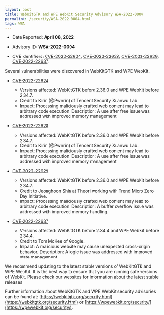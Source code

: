 ```yaml
---
layout: post
title: WebKitGTK and WPE WebKit Security Advisory WSA-2022-0004
permalink: /security/WSA-2022-0004.html
tags: WSA
---
```


* Date Reported: **April 08, 2022**

* Advisory ID: **WSA-2022-0004**

* CVE identifiers: [CVE-2022-22624](#CVE-2022-22624), [CVE-2022-22628](#CVE-2022-22628),
  [CVE-2022-22629](#CVE-2022-22629), [CVE-2022-22637](#CVE-2022-22637).


Several vulnerabilities were discovered in WebKitGTK and WPE WebKit.

* <a name="CVE-2022-22624" href="https://cve.mitre.org/cgi-bin/cvename.cgi?name=CVE-2022-22624">CVE-2022-22624</a>
  * Versions affected: WebKitGTK before 2.36.0 and WPE WebKit before
    2.34.7.
  * Credit to Kirin (@Pwnrin) of Tencent Security Xuanwu Lab.
  * Impact: Processing maliciously crafted web content may lead to
    arbitrary code execution. Description: A use after free issue was
    addressed with improved memory management.

* <a name="CVE-2022-22628" href="https://cve.mitre.org/cgi-bin/cvename.cgi?name=CVE-2022-22628">CVE-2022-22628</a>
  * Versions affected: WebKitGTK before 2.36.0 and WPE WebKit before
    2.34.7.
  * Credit to Kirin (@Pwnrin) of Tencent Security Xuanwu Lab.
  * Impact: Processing maliciously crafted web content may lead to
    arbitrary code execution. Description: A use after free issue was
    addressed with improved memory management.

* <a name="CVE-2022-22629" href="https://cve.mitre.org/cgi-bin/cvename.cgi?name=CVE-2022-22629">CVE-2022-22629</a>
  * Versions affected: WebKitGTK before 2.36.0 and WPE WebKit before
    2.34.7.
  * Credit to Jeonghoon Shin at Theori working with Trend Micro Zero Day
    Initiative.
  * Impact: Processing maliciously crafted web content may lead to
    arbitrary code execution. Description: A buffer overflow issue was
    addressed with improved memory handling.

* <a name="CVE-2022-22637" href="https://cve.mitre.org/cgi-bin/cvename.cgi?name=CVE-2022-22637">CVE-2022-22637</a>
  * Versions affected: WebKitGTK before 2.34.4 and WPE WebKit before
    2.34.4.
  * Credit to Tom McKee of Google.
  * Impact: A malicious website may cause unexpected cross-origin
    behavior. Description: A logic issue was addressed with improved
    state management.


We recommend updating to the latest stable versions of WebKitGTK and WPE
WebKit. It is the best way to ensure that you are running safe versions
of WebKit. Please check our websites for information about the latest
stable releases.

Further information about WebKitGTK and WPE WebKit security advisories can be found at: 
[https://webkitgtk.org/security.html](https://webkitgtk.org/security.html) or [https://wpewebkit.org/security/](https://wpewebkit.org/security/).
